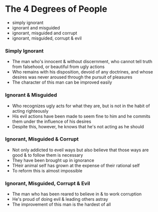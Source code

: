 # The 4 Degrees of People

- simply ignorant
- ignorant and misguided
- ignorant, misguided and corrupt
- ignorant, misguided, corrupt & evil

### Simply Ignorant
- The man who's innocent & without discernment, who cannot tell truth from falsehood, or beautiful from ugly actions
- Who remains with his disposition, devoid of any doctrines, and whose desires was never aroused through the pursuit of pleasures
- The character of this man can be improved easily

### Ignorant & Misguided
- Who recognizes ugly acts for what they are, but is not in the habit of acting righteously
- His evil actions have been made to seem fine to him and he commits them under the influence of his desires
- Despite this, however, he knows that he's not acting as he should

### Ignorant, Misguided & Corrupt
- Not only addicted to eveil ways but also believe that those ways are good & to follow them is necessary
- They have been brought up in ignorance
- THeir animal self has grown at the expense of their rational self
- To reform this is almost impossible

### Ignorant, Misguided, Corrupt & Evil
- The man who has been reared to believe in & to work corruption
- He's proud of doing evil & leading others astray
- The improvement of this man is the hardest of all